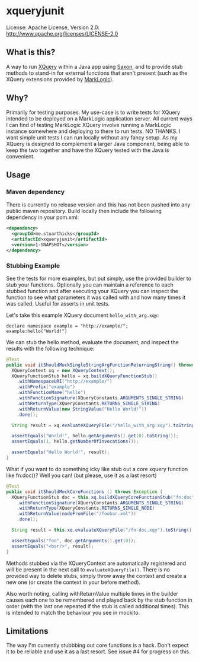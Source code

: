 xqueryjunit
============
License: Apache License, Version 2.0: http://www.apache.org/licenses/LICENSE-2.0

## What is this?

A way to run [XQuery](http://www.w3.org/XML/Query/) within a Java app using [Saxon](http://saxon.sourceforge.net/), and to provide stub methods to stand-in for external functions that aren't present (such as the XQuery extensions provided by [MarkLogic](http://www.marklogic.com/)).

## Why?

Primarily for testing purposes. My use-case is to write tests for XQuery intended to be deployed on a MarkLogic application server. All current ways I can find of testing MarkLogic XQuery involve running a MarkLogic instance somewhere and deploying to there to run tests. NO THANKS. I want simple unit tests I can run locally without any fancy setup. As my XQuery is designed to complement a larger Java component, being able to keep the two together and have the XQuery tested with the Java is convenient.

## Usage

### Maven dependency

There is currently no release version and this has not been pushed into any public maven repository. Build locally then include the following dependency in your pom.xml:

```xml
<dependency>
  <groupId>me.stuarthicks</groupId>
  <artifactId>xqueryjunit</artifactId>
  <version>1-SNAPSHOT</version>
</dependency>
```

### Stubbing Example

See the tests for more examples, but put simply, use the provided builder to stub your functions. Optionally you can maintain a reference to each stubbed function and after executing your XQuery you can inspect the function to see what parameters it was called with and how many times it was called. Useful for asserts in unit tests.

Let's take this example XQuery document `hello_with_arg.xqy`:
```xquery
declare namespace example = "http://example/";
example:hello("World!")
```

We can stub the hello method, evaluate the document, and inspect the results with the following technique:
```java
@Test
public void itShouldMockSingleStringArgFunctionReturningString() throws XQueryException {
  XQueryContext xq = new XQueryContext();
  XQueryFunctionStub hello = xq.buildXQueryFunctionStub()
    .withNamespaceURI("http://example/")
    .withPrefix("example")
    .withFunctionName("hello")
    .withFunctionSignature(XQueryConstants.ARGUMENTS_SINGLE_STRING)
    .withReturnType(XQueryConstants.RETURNS_SINGLE_STRING)
    .withReturnValue(new StringValue("Hello World!"))
    .done();

  String result = xq.evaluateXQueryFile("/hello_with_arg.xqy").toString();

  assertEquals("World!", hello.getArguments().get(0).toString());
  assertEquals(1, hello.getNumberOfInvocations());

  assertEquals("Hello World!", result);
}
```

What if you want to do something icky like stub out a core xquery function like fn:doc()? Well you can! (but please, use it as a last resort)
```java
@Test
public void itShouldMockCoreFunctions () throws Exception {
  XQueryFunctionStub doc = this.xq.buildXQueryCoreFunctionStub("fn:doc")
    .withFunctionSignature(XQueryConstants.ARGUMENTS_SINGLE_STRING)
    .withReturnType(XQueryConstants.RETURNS_SINGLE_NODE)
    .withReturnValue(nodeFromFile("/foobar.xml"))
    .done();

  String result = this.xq.evaluateXQueryFile("/fn-doc.xqy").toString().trim();

  assertEquals("foo", doc.getArguments().get(0));
  assertEquals("<bar/>", result);
}
```

Methods stubbed via the XQueryContext are automatically registered and will be present in the next call to `evaluateXQueryFile()`. There is no provided way to delete stubs, simply throw away the context and create a new one (or create the context in your before method).

Also worth noting, calling withReturnValue multiple times in the builder causes each one to be remembered and played back by the stub function in order (with the last one repeated if the stub is called additional times). This is intended to match the behaviour you see in mockito.

## Limitations

The way I'm currently stubbbing out core functions is a hack. Don't expect it to be reliable and use it as a last resort. See issue #4 for progress on this.
